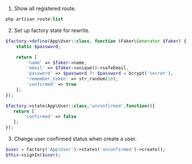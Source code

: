 1. Show all registered route.
```php
php artisan route:list
```

2. Set up factory state for rewrite.
```php
$factory->define(App\User::class, function (Faker\Generator $faker) {
    static $password;

    return [
        'name' => $faker->name,
        'email' => $faker->unique()->safeEmail,
        'password' => $password ?: $password = bcrypt('secret'),
        'remember_token' => str_random(10),
        'confirmed' => true
    ];
});

$factory->state(App\User::class,'unconfirmed',function(){
   return [
       'confirmed' => false
   ];
});
```
3. Change user confirmed status when create a user.
```php
$user = factory('App\User')->states('unconfirmed')->create();
$this->signIn($user);
```